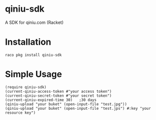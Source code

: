 # qiniu-sdk
A SDK for qiniu.com (Racket)
# Installation
```
raco pkg install qiniu-sdk
```
# Simple Usage
```
(require qiniu-sdk)
(current-qiniu-access-token #"your access token")
(current-qiniu-secret-token #"your secret token")
(current-qiniu-expired-time 30)   ;30 days
(qiniu-upload "your buket" (open-input-file "test.jpg"))
(qiniu-upload "your buket" (open-input-file "test.jps") #:key "your resource key")
```